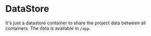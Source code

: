 # DataStore

It's just a datastore container to share the project data between all containers. The data is available in `/app`.
